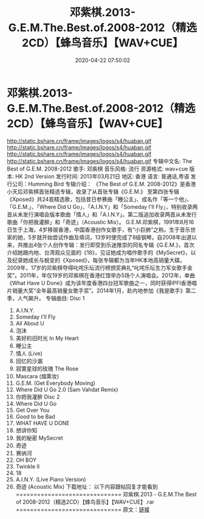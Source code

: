 ﻿---
title: 邓紫棋.2013-G.E.M.The.Best.of.2008-2012（精选2CD）【蜂鸟音乐】【WAV+CUE】
date: 2020-04-22 07:50:02
categories: WAV车载音乐、镜像
tags: 华语中文
---
# 邓紫棋.2013-G.E.M.The.Best.of.2008-2012（精选2CD）【蜂鸟音乐】【WAV+CUE】

http://static.bshare.cn/frame/images/logos/s4/huaban.gif
http://static.bshare.cn/frame/images/logos/s4/huaban.gif
http://static.bshare.cn/frame/images/logos/s4/huaban.gif
http://static.bshare.cn/frame/images/logos/s4/huaban.gif
专辑中文名: The Best of G.E.M.
2008-2012
歌手: 邓紫棋
音乐风格: 流行
资源格式: wav+cue
版本: HK 2nd Version
发行时间: 2013年03月21日
地区: 香港
语言: 普通话,粤语
发行公司：Humming Bird
专辑介绍：
《The Best of G.E.M. 2008-2012》是香港小天后邓紫棋首张精选专辑，收录了从首张专辑《G.E.M.》
至第四张专辑《Xposed》共24首精选歌，包括昔日参赛曲「睡公主」、成名作「等一个他」、「G.E.M.」、「Where Did U
Go」、「A.I.N.Y」和「Someday I'll
Fly」，特别收录两首从未发行演唱会版本歌曲「情人」和「A.I.N.Y」。第二版追加收录两首从未发行歌曲「你把我灌醉」和「奇迹」（Acoustic
Mix）。
G.E.M.邓紫棋，1991年8月16日生于上海，4岁移居香港，中国香港创作女歌手，有“小巨肺”之称。生于音乐世家的她，5岁就开始尝试作曲及填词，13岁时便完成了8级钢琴。自2008年出道以来，共推出4张个人创作专辑：发行即受到乐迷推崇的同名专辑《G.E.M.》，首次介绍她跟内地、台湾观众见面的《18》，见证她成为唱作歌手的《MySecret》，以及纪录她成长与蜕变的《Xposed》，每张专辑都为当年HK本地高销量大碟。2009年，17岁的邓紫棋夺得叱咤乐坛流行榜颁奖典礼“叱咤乐坛生力军女歌手金奖”。2011年，年仅19岁的邓紫棋在香港红馆举办5场个人演唱会。2012年，单曲《What
Have U
Done》成为该年度香港四台冠军歌曲之一，同时获得IPFI香港唱片销量大奖“全年最高销量女歌手奖”。2014年1月，赴内地参加《我是歌手》第二季，人气飙升。
专辑曲目:
Disc 1
01. A.I.N.Y.
02. Someday I'll Fly
03. All About U
04. 泡沫
05. 美好的旧时光 In My Heart
06. 睡公主
07. 情人 (Live)
08. 回忆的沙漏
09. 寂寞星球的玫瑰 The Rose
10. Mascara (烟熏妆)
11. G.E.M. (Get Everybody Moving)
12. Where Did U Go 2.0 (Sam Vahdat Remix)
13. 你把我灌醉
Disc 2
01. Where Did U Go
02. Get Over You
03. Good to be Bad
04. WHAT HAVE U DONE
05. 想讲你知
06. 我的秘密 MySecret
07. 奇迹
08. 赛纳河
09. OH BOY
10. Twinkle II
11. 18
12. A.I.N.Y. (Live Piano Version)
13. 奇迹 (Acoustic Mix)
下载地址：
以下内容跟帖回复才能看到
==============================
邓紫棋.2013 - G.E.M.The Best of
2008-2012（精选2CD）【蜂鸟音乐】【WAV+CUE】.rar
==============================
原文：[链接](https://blog.sina.com.cn/s/blog_1647c7e7601030lkc.html)